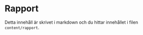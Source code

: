 ---
---
Rapport
=========================

Detta innehåll är skrivet i markdown och du hittar innehållet i filen `content/rapport`.
